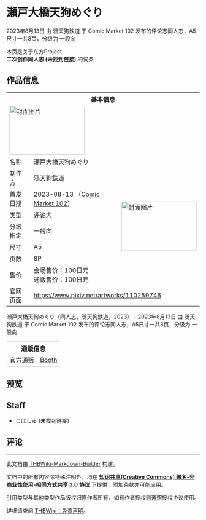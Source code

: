 # 瀬戸大橋天狗めぐり

<!-- source html: G:\repos\THBWiki-Markdown-Builder\THBWikiMarkdown\Temp\main\2\27\ns0%3A%E7%80%AC%E6%88%B8%E5%A4%A7%E6%A9%8B%E5%A4%A9%E7%8B%97%E3%82%81%E3%81%90%E3%82%8A.html -->

2023年8月13日 由 鴉天狗鉄道 于 Comic Market 102 发布的评论志同人志，A5尺寸一共8页，分级为 一般向

本页是关于东方Project  
 **二次创作同人志 (未找到链接)** 的词条

## 作品信息

<table><tbody><tr><th colspan="3">基本信息</th></tr><tr><td class="cover-artwork-mobile" colspan="2"><a href="./文件-瀬戸大橋天狗めぐり封面.jpg.md" class="image" title="封面图片"><img alt="封面图片" src="https://upload.thwiki.cc/thumb/6/6e/%E7%80%AC%E6%88%B8%E5%A4%A7%E6%A9%8B%E5%A4%A9%E7%8B%97%E3%82%81%E3%81%90%E3%82%8A%E5%B0%81%E9%9D%A2.jpg/196px-%E7%80%AC%E6%88%B8%E5%A4%A7%E6%A9%8B%E5%A4%A9%E7%8B%97%E3%82%81%E3%81%90%E3%82%8A%E5%B0%81%E9%9D%A2.jpg" decoding="async" loading="lazy" width="196" height="127" srcset="https://upload.thwiki.cc/thumb/6/6e/%E7%80%AC%E6%88%B8%E5%A4%A7%E6%A9%8B%E5%A4%A9%E7%8B%97%E3%82%81%E3%81%90%E3%82%8A%E5%B0%81%E9%9D%A2.jpg/294px-%E7%80%AC%E6%88%B8%E5%A4%A7%E6%A9%8B%E5%A4%A9%E7%8B%97%E3%82%81%E3%81%90%E3%82%8A%E5%B0%81%E9%9D%A2.jpg 1.5x, https://upload.thwiki.cc/thumb/6/6e/%E7%80%AC%E6%88%B8%E5%A4%A7%E6%A9%8B%E5%A4%A9%E7%8B%97%E3%82%81%E3%81%90%E3%82%8A%E5%B0%81%E9%9D%A2.jpg/392px-%E7%80%AC%E6%88%B8%E5%A4%A7%E6%A9%8B%E5%A4%A9%E7%8B%97%E3%82%81%E3%81%90%E3%82%8A%E5%B0%81%E9%9D%A2.jpg 2x" data-file-width="1800" data-file-height="1165"></a></td>
</tr><tr><td class="label">名称</td><td colspan="2"> 瀬戸大橋天狗めぐり </td></tr><tr><td class="label">制作方</td><td><a href="./鴉天狗鉄道.md" title="鴉天狗鉄道">鴉天狗鉄道</a></td><td class="cover-artwork" rowspan="7" style="min-width:196px;"><a href="./文件-瀬戸大橋天狗めぐり封面.jpg.md" class="image" title="封面图片"><img alt="封面图片" src="https://upload.thwiki.cc/thumb/6/6e/%E7%80%AC%E6%88%B8%E5%A4%A7%E6%A9%8B%E5%A4%A9%E7%8B%97%E3%82%81%E3%81%90%E3%82%8A%E5%B0%81%E9%9D%A2.jpg/196px-%E7%80%AC%E6%88%B8%E5%A4%A7%E6%A9%8B%E5%A4%A9%E7%8B%97%E3%82%81%E3%81%90%E3%82%8A%E5%B0%81%E9%9D%A2.jpg" decoding="async" loading="lazy" width="196" height="127" srcset="https://upload.thwiki.cc/thumb/6/6e/%E7%80%AC%E6%88%B8%E5%A4%A7%E6%A9%8B%E5%A4%A9%E7%8B%97%E3%82%81%E3%81%90%E3%82%8A%E5%B0%81%E9%9D%A2.jpg/294px-%E7%80%AC%E6%88%B8%E5%A4%A7%E6%A9%8B%E5%A4%A9%E7%8B%97%E3%82%81%E3%81%90%E3%82%8A%E5%B0%81%E9%9D%A2.jpg 1.5x, https://upload.thwiki.cc/thumb/6/6e/%E7%80%AC%E6%88%B8%E5%A4%A7%E6%A9%8B%E5%A4%A9%E7%8B%97%E3%82%81%E3%81%90%E3%82%8A%E5%B0%81%E9%9D%A2.jpg/392px-%E7%80%AC%E6%88%B8%E5%A4%A7%E6%A9%8B%E5%A4%A9%E7%8B%97%E3%82%81%E3%81%90%E3%82%8A%E5%B0%81%E9%9D%A2.jpg 2x" data-file-width="1800" data-file-height="1165"></a></td>
</tr><tr><td class="label">首发日期</td><td>2023-08-13&#160;（<a href="/展会作品列表?e=Comic+Market%23102">Comic Market 102</a>）</td></tr><tr><td class="label">类型</td><td>评论志</td></tr><tr><td class="label">分级指定</td><td>一般向</td></tr><tr><td class="label">尺寸</td><td>A5</td></tr><tr><td class="label">页数</td><td>8P</td></tr><tr><td class="label">售价</td><td>会场售价：100日元<br>通贩售价：100日元</td></tr>
<tr><td class="label">官网页面</td><td colspan="2"><a rel="nofollow" class="external free" href="https://www.pixiv.net/artworks/110259746">https://www.pixiv.net/artworks/110259746</a></td></tr></tbody></table>

瀬戸大橋天狗めぐり（同人志，鴉天狗鉄道，2023） - 2023年8月13日 由 鴉天狗鉄道 于 Comic Market 102 发布的评论志同人志，A5尺寸一共8页，分级为 一般向

<table><tbody><tr><th colspan="3">通贩信息</th></tr><tr><td class="label">官方通贩</td><td colspan="2"><a rel="nofollow" class="external text" href="https://karasu-tengu-t.booth.pm/items/5188014">Booth</a></td></tr></tbody></table>



## 预览

## Staff
- こばしゅ (未找到链接)


## 评论




---

此文档由 [THBWiki-Markdown-Builder](https://github.com/Delsin-Yu/THBWiki-Markdown-Builder) 构建。

文档中的所有内容除特殊注明外，均在 [**知识共享(Creative Commons) 署名-非商业性使用-相同方式共享 3.0 协议**](https://creativecommons.org/licenses/by-sa/3.0/deed.zh-hans) 下提供，附加条款亦可能应用。

引用类型与其他类型作品版权归原作者所有，如有作者授权则遵照授权协议使用。

详细请查阅 [THBWiki：免责声明](https://thbwiki.cc/THBWiki:%E5%85%8D%E8%B4%A3%E5%A3%B0%E6%98%8E)。

